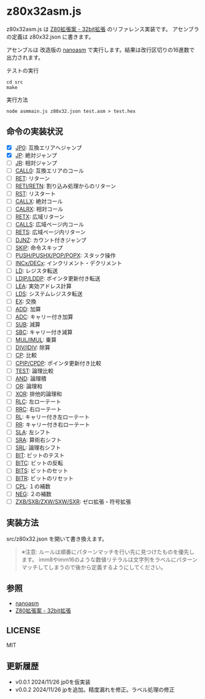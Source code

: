 # z80x32asm.js

z80x32asm.js は [Z80拡張案 - 32bit拡張](https://sei.2-d.jp/z80x/z80x_32bit.html) のリファレンス実装です。
アセンブラの定義は z80x32.json に書きます。

アセンブルは 改造版の [nanoasm](https://github.com/sehugg/nanoasm) で実行します。結果は改行区切りの16進数で出力されます。

テストの実行

    cd src
    make

実行方法

    node asmmain.js z80x32.json test.asm > test.hex

## 命令の実装状況

- [x] [JP0](https://sei.2-d.jp/z80x/z80x_32bit.html#inst_JP0): 互換エリアへジャンプ
- [x] [JP](http://sei.2-d.jp/z80x/z80x_32bit.html#inst_JP): 絶対ジャンプ
- [ ] [JR](http://sei.2-d.jp/z80x/z80x_32bit.html#inst_JR): 相対ジャンプ
- [ ] [CALL0](http://sei.2-d.jp/z80x/z80x_32bit.html#inst_CALL0): 互換エリアのコール
- [ ] [RET](http://sei.2-d.jp/z80x/z80x_32bit.html#inst_RET): リターン
- [ ] [RETI/RETN](http://sei.2-d.jp/z80x/z80x_32bit.html#inst_RETI): 割り込み処理からのリターン
- [ ] [RST](http://sei.2-d.jp/z80x/z80x_32bit.html#inst_RST): リスタート
- [ ] [CALLX](http://sei.2-d.jp/z80x/z80x_32bit.html#inst_CALLX): 絶対コール
- [ ] [CALRX](http://sei.2-d.jp/z80x/z80x_32bit.html#inst_CALRX): 相対コール
- [ ] [RETX](http://sei.2-d.jp/z80x/z80x_32bit.html#inst_RETX): 広域リターン
- [ ] [CALLS](http://sei.2-d.jp/z80x/z80x_32bit.html#inst_CALLS): 広域ページ内コール
- [ ] [RETS](http://sei.2-d.jp/z80x/z80x_32bit.html#inst_RETS): 広域ページ内リターン
- [ ] [DJNZ](http://sei.2-d.jp/z80x/z80x_32bit.html#inst_DJNZ): カウント付きジャンプ
- [ ] [SKIP](http://sei.2-d.jp/z80x/z80x_32bit.html#inst_SKIP): 命令スキップ
- [ ] [PUSH/PUSHX/POP/POPX](http://sei.2-d.jp/z80x/z80x_32bit.html#inst_PUSH_POP): スタック操作
- [ ] [INCx/DECx](http://sei.2-d.jp/z80x/z80x_32bit.html#inst_INC_DEC): インクリメント・デクリメント
- [ ] [LD](http://sei.2-d.jp/z80x/z80x_32bit.html#inst_LD): レジスタ転送
- [ ] [LDIP/LDDP](http://sei.2-d.jp/z80x/z80x_32bit.html#inst_LDIP_LDDP): ポインタ更新付き転送
- [ ] [LEA](http://sei.2-d.jp/z80x/z80x_32bit.html#inst_LEA): 実効アドレス計算
- [ ] [LDS](http://sei.2-d.jp/z80x/z80x_32bit.html#inst_LDS): システムレジスタ転送
- [ ] [EX](http://sei.2-d.jp/z80x/z80x_32bit.html#inst_EX): 交換
- [ ] [ADD](http://sei.2-d.jp/z80x/z80x_32bit.html#inst_ADD): 加算
- [ ] [ADC](http://sei.2-d.jp/z80x/z80x_32bit.html#inst_ADC): キャリー付き加算
- [ ] [SUB](http://sei.2-d.jp/z80x/z80x_32bit.html#inst_SUB): 減算
- [ ] [SBC](http://sei.2-d.jp/z80x/z80x_32bit.html#inst_SBC): キャリー付き減算
- [ ] [MUL/IMUL](http://sei.2-d.jp/z80x/z80x_32bit.html#inst_MUL_IMUL): 乗算
- [ ] [DIV/IDIV](http://sei.2-d.jp/z80x/z80x_32bit.html#inst_DIV_IDIV): 除算
- [ ] [CP](http://sei.2-d.jp/z80x/z80x_32bit.html#inst_CP): 比較
- [ ] [CPIP/CPDP](http://sei.2-d.jp/z80x/z80x_32bit.html#inst_CPIP_CPDP): ポインタ更新付き比較
- [ ] [TEST](http://sei.2-d.jp/z80x/z80x_32bit.html#inst_TEST): 論理比較
- [ ] [AND](http://sei.2-d.jp/z80x/z80x_32bit.html#inst_AND): 論理積
- [ ] [OR](http://sei.2-d.jp/z80x/z80x_32bit.html#inst_OR): 論理和
- [ ] [XOR](http://sei.2-d.jp/z80x/z80x_32bit.html#inst_XOR): 排他的論理和
- [ ] [RLC](http://sei.2-d.jp/z80x/z80x_32bit.html#inst_RLC): 左ローテート
- [ ] [RRC](http://sei.2-d.jp/z80x/z80x_32bit.html#inst_RRC): 右ローテート
- [ ] [RL](http://sei.2-d.jp/z80x/z80x_32bit.html#inst_RL): キャリー付き左ローテート
- [ ] [RR](http://sei.2-d.jp/z80x/z80x_32bit.html#inst_RR): キャリー付き右ローテート
- [ ] [SLA](http://sei.2-d.jp/z80x/z80x_32bit.html#inst_SLA): 左シフト
- [ ] [SRA](http://sei.2-d.jp/z80x/z80x_32bit.html#inst_SRA): 算術右シフト
- [ ] [SRL](http://sei.2-d.jp/z80x/z80x_32bit.html#inst_SRL): 論理右シフト
- [ ] [BIT](http://sei.2-d.jp/z80x/z80x_32bit.html#inst_BIT): ビットのテスト
- [ ] [BITC](http://sei.2-d.jp/z80x/z80x_32bit.html#inst_BITC): ビットの反転
- [ ] [BITS](http://sei.2-d.jp/z80x/z80x_32bit.html#inst_BITS): ビットのセット
- [ ] [BITR](http://sei.2-d.jp/z80x/z80x_32bit.html#inst_BITR): ビットのリセット
- [ ] [CPL](http://sei.2-d.jp/z80x/z80x_32bit.html#inst_CPL): １の補数
- [ ] [NEG](http://sei.2-d.jp/z80x/z80x_32bit.html#inst_NEG): ２の補数
- [ ] [ZXB/SXB/ZXW/SXW/SXR](http://sei.2-d.jp/z80x/z80x_32bit.html#inst_ZXSX): ゼロ拡張・符号拡張

## 実装方法

src/z80x32.json を開いて書き換えます。

> ※注意: ルールは順番にパターンマッチを行い先に見つけたものを優先します。
> imm8やimm16のような数値リテラルは文字列をラベルにパターンマッチしてしまうので後から定義するようにしてください。

## 参照

- [nanoasm](https://github.com/sehugg/nanoasm)
- [Z80拡張案 - 32bit拡張](https://sei.2-d.jp/z80x/z80x_32bit.html)

## LICENSE

MIT

## 更新履歴

- v0.0.1 2024/11/26 jp0を仮実装
- v0.0.2 2024/11/26 jpを追加。精度漏れを修正。ラベル処理の修正
